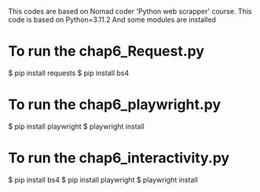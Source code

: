 This codes are based on Nomad coder 'Python web scrapper' course.
This code is based on Python=3.11.2
And some modules are installed

# To run the chap6_Request.py
$ pip install requests
$ pip install bs4

# To run the chap6_playwright.py
$ pip install playwright
$ playwright install

# To run the chap6_interactivity.py
$ pip install bs4
$ pip install playwright
$ playwright install
